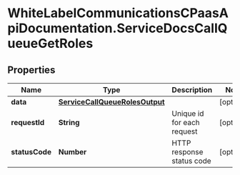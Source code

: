 # WhiteLabelCommunicationsCPaasApiDocumentation.ServiceDocsCallQueueGetRoles

## Properties

Name | Type | Description | Notes
------------ | ------------- | ------------- | -------------
**data** | [**ServiceCallQueueRolesOutput**](ServiceCallQueueRolesOutput.md) |  | [optional] 
**requestId** | **String** | Unique id for each request | [optional] 
**statusCode** | **Number** | HTTP response status code | [optional] 


